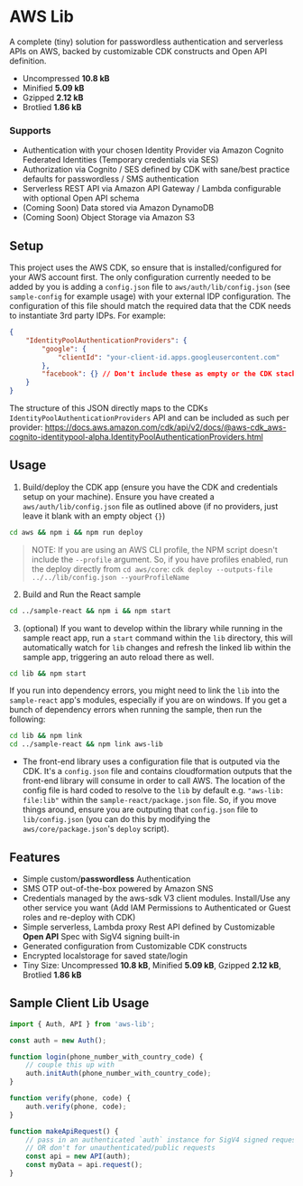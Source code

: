# AWS Lib

A complete (tiny) solution for passwordless authentication and serverless APIs on AWS, backed by customizable CDK constructs and Open API definition.

* Uncompressed **10.8 kB**
* Minified **5.09 kB**
* Gzipped **2.12 kB**
* Brotlied **1.86 kB**

### Supports

 - Authentication with your chosen Identity Provider via Amazon Cognito Federated Identities (Temporary credentials via SES)
 - Authorization via Cognito / SES defined by CDK with sane/best practice defaults for passwordless / SMS authentication
 - Serverless REST API via Amazon API Gateway / Lambda configurable with optional Open API schema
 - (Coming Soon) Data stored via Amazon DynamoDB
 - (Coming Soon) Object Storage via Amazon S3

## Setup
This project uses the AWS CDK, so ensure that is installed/configured for your AWS account first. The only configuration currently needed to be added by you is adding a `config.json` file to `aws/auth/lib/config.json` (see `sample-config` for example usage) with your external IDP configuration. The configuration of this file should match the required data that the CDK needs to instantiate 3rd party IDPs. For example:

```json
{
    "IdentityPoolAuthenticationProviders": {
        "google": {
            "clientId": "your-client-id.apps.googleusercontent.com"
        },
        "facebook": {} // Don't include these as empty or the CDK stack will throw errors
    }
}

```

The structure of this JSON directly maps to the CDKs `IdentityPoolAuthenticationProviders` API and can be included as such per provider:
https://docs.aws.amazon.com/cdk/api/v2/docs/@aws-cdk_aws-cognito-identitypool-alpha.IdentityPoolAuthenticationProviders.html

## Usage

1. Build/deploy the CDK app (ensure you have the CDK and credentials setup on your machine). Ensure you have created a `aws/auth/lib/config.json` file as outlined above (if no providers, just leave it blank with an empty object `{}`)

```bash
cd aws && npm i && npm run deploy
```

> NOTE: If you are using an AWS CLI profile, the NPM script doesn't include the `--profile` argument. So, if you have profiles enabled, run the deploy directly from `cd aws/core`: `cdk deploy --outputs-file ../../lib/config.json --yourProfileName`

2. Build and Run the React sample
```bash
cd ../sample-react && npm i && npm start
```

3. (optional) If you want to develop within the library while running in the sample react app, run a `start` command within the `lib` directory, this will automatically watch for `lib` changes and refresh the linked lib within the sample app, triggering an auto reload there as well.

```bash
cd lib && npm start
```

If you run into dependency errors, you might need to link the `lib` into the `sample-react` app's modules, especially if you are on windows. If you get a bunch of dependency errors when running the sample, then run the following:

```bash
cd lib && npm link
cd ../sample-react && npm link aws-lib
```

* The front-end library uses a configuration file that is outputed via the CDK. It's a `config.json` file and contains cloudformation outputs that the front-end library will consume in order to call AWS. The location of the config file is hard coded to resolve to the `lib` by default e.g. `"aws-lib: file:lib"` within the `sample-react/package.json` file. So, if you move things around, ensure you are outputing that `config.json` file to `lib/config.json` (you can do this by modifying the `aws/core/package.json`'s `deploy` script).

## Features

* Simple custom/**passwordless** Authentication
* SMS OTP out-of-the-box powered by Amazon SNS
* Credentials managed by the aws-sdk V3 client modules. Install/Use any other service you want (Add IAM Permissions to Authenticated or Guest roles and re-deploy with CDK)
* Simple serverless, Lambda proxy Rest API defined by Customizable **Open API** Spec with SigV4 signing built-in
* Generated configuration from Customizable CDK constructs
* Encrypted localstorage for saved state/login
* Tiny Size: Uncompressed **10.8 kB**, Minified **5.09 kB**, Gzipped **2.12 kB**, Brotlied **1.86 kB**

## Sample Client Lib Usage

```javascript
import { Auth, API } from 'aws-lib';

const auth = new Auth();

function login(phone_number_with_country_code) {
    // couple this up with 
    auth.initAuth(phone_number_with_country_code);
}

function verify(phone, code) {
    auth.verify(phone, code);
}

function makeApiRequest() {
    // pass in an authenticated `auth` instance for SigV4 signed requests
    // OR don't for unauthenticated/public requests
    const api = new API(auth);
    const myData = api.request();
}

```